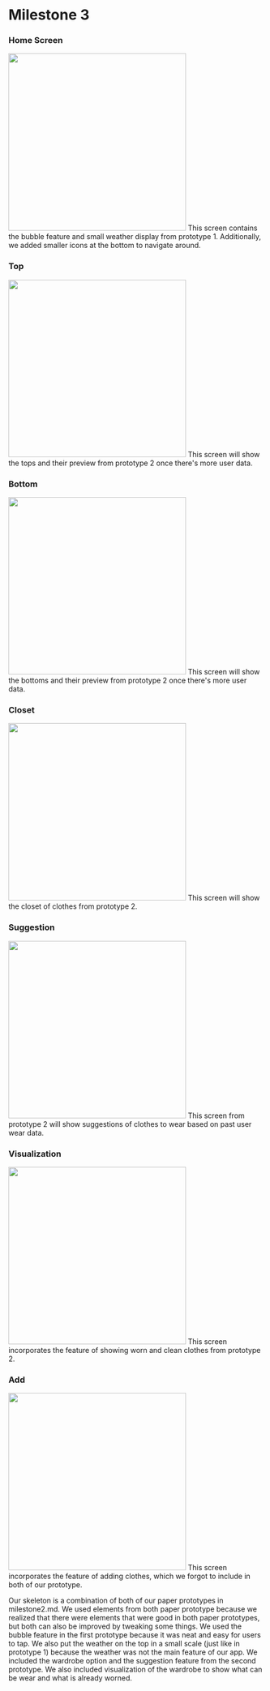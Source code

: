 # Milestone 3

### Home Screen
<img src="images/main_screen.png" width=350px>
This screen contains the bubble feature and small weather display from prototype 1. Additionally, we added smaller icons at the bottom to navigate around.

### Top
<img src="images/top.png" width=350px>
This screen will show the tops and their preview from prototype 2 once there's more user data.

### Bottom
<img src="images/bottom.png" width=350px>
This screen will show the bottoms and their preview from prototype 2 once there's more user data.

### Closet
<img src="images/closet.png" width=350px>
This screen will show the closet of clothes from prototype 2.

### Suggestion
<img src="images/suggestion.png" width=350px>
This screen from prototype 2 will show suggestions of clothes to wear based on past user wear data.

### Visualization
<img src="images/visualization.png" width=350px>
This screen incorporates the feature of showing worn and clean clothes from prototype 2.

### Add
<img src="images/add.png" width=350px>
This screen incorporates the feature of adding clothes, which we forgot to include in both of our prototype.


Our skeleton is a combination of both of our paper prototypes in milestone2.md. We used elements from both paper prototype because we realized that there were elements that were good in both paper prototypes, but both can also be improved by tweaking some things. We used the bubble feature in the first prototype because it was neat and easy for users to tap. We also put the weather on the top in a small scale (just like in prototype 1) because the weather was not the main feature of our app. We included the wardrobe option and the suggestion feature from the second prototype. We also included visualization of the wardrobe to show what can be wear and what is already worned. 
